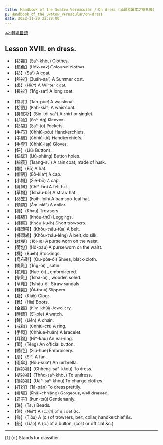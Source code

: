 ```yaml
---
title: Handbook of the Swatow Vernacular / On dress (汕頭話讀本之穿衫褲)
p: Handbook_of_the_Swatow_Vernacular/on-dress
date: 2022-11-20 22:29:00
---
```


[↩️ 轉總目錄](/Handbook_of_the_Swatow_Vernacular)

## Lesson XVIII. on dress.

* 【衫褲】(Saⁿ-khòu) Clothes.
* 【服色】(Hók-sek) Coloured clothes.
* 【衫】(Saⁿ) A coat.
* 【熱衫】(Zuáh-saⁿ) A Summer coat.
* 【裘】(Hiûⁿ) A Winter coat.
* 【長衫】(Tn̂g-saⁿ) A long coat.
<!--more-->
* 【答背】(Tah-pùe) A waistcoat.
* 【袷囝】(Kah-kiáⁿ) A waistcoat.
* 【身底衫】(Sin-tói-saⁿ) A shirt or singlet.
* 【衫袖】(Saⁿ-ńg) Sleeves.
* 【衫袋】(Saⁿ-tō) Pockets.
* 【手布】(Chhiú-pòu) Handkerchiefs.
* 【手綢】(Chhiú-tiû) Handkerchiefs.
* 【手套】(Chhiú-lap) Gloves.
* 【鈕】(Liú) Buttons.
* 【鈕鈸】(Liú-phāng) Button holes.
* 【棕蓑】(Tsang-sui) A rain coat, made of husk.
* 【帽】(Bō) A hat.
* 【帽囝】(Bō-kiáⁿ) A cap.
* 【小帽】(Sié-bō) A cap.
* 【氈帽】(Chiⁿ-bō) A felt hat.
* 【草帽】(Tsháu-bō) A straw hat.
* 【葵笠】(Koíh-loíh) A bamboo-leaf hat.
* 【頸領】(Ãm-niáⁿ) A collar.
* 【褲】(Khòu) Trowsers.
* 【褲腿】(Khòu-thúi) Leggings.
* 【褲橛】(Khòu-kuéh) Short trowsers.
* 【褲頭帶】(Khòu-thâu-tūa) A belt.
* 【褲頭綾】(Khòu-thâu-léng) A belt, do silk.
* 【肚腰】(Tói-ie) A purse worn on the waist.
* 【荷包】(Hô-pau) A purse worn on the waist.
* 【襪】(Buéh) Stockings.
* 【烏布鞋】(Ou-pòu-ôi) Shoes, black-cloth.
* 【綴鞋】(Tn̄g-ôi) „ satin.
* 【花鞋】(Hue-ôi) „ embroidered.
* 【柴鞋】(Tshâ-ôi) „ wooden soled.
* 【草鞋】(Tsháu-ôi) Straw sandals.
* 【鞋拖】(Ôi-thua) Slippers.
* 【屐】(Kiáh) Clogs.
* 【靴】(Hia) Boots.
* 【金器】(Kim-khùi) Jewellery.
* 【時鏢】(Sî-pie) A watch.
* 【鍊】(Liēn) A chain.
* 【戒指】(Chhiú-chí) A ring.
* 【手環】(Chhiue-huân) A bracelet.
* 【耳鈎】(Hĩⁿ-kau) An ear-ring.
* 【頂】(Téng) An official button.
* 【綉花】(Siù-hue) Embroidery.
* 【扇】(Sìⁿ) A fan.
* 【雨傘】(Hõu-sùaⁿ) An umbrella.
* 【穿衫褲】(Chhēng-saⁿ-khòu) To dress.
* 【褪衫褲】(Thǹg-saⁿ-khòu) To undress.
* 【換衫褲】(Uāⁿ-saⁿ-khòu) To change clothes.
* 【打扮】(Tá-pān) To dress prettily.
* 【排場】(Phâi-chhiâng) Gorgeous, well dressed.
* 【君子】(Kun-tsṳ́) Gentlemanly.
* 【珠】(Tsu) Beads.
* 【領】(Niáⁿ) A (c.)[1] of a coat &c.
* 【條】(Tiôu) A (c.) of trowsers, belt, collar, handkerchief &c.
* 【船】(Liáp) A (c.) of a button, (coat or official &c.)

------

[1] (c.) Stands for classifier.
